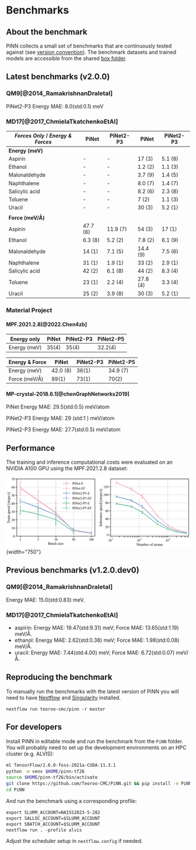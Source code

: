 # Benchmarks 

## About the benchmark

PiNN collects a small set of benchmarks that are continuously tested
against (see [version convention]). The benchmark datasets and trained
models are accessible from the shared [box folder].

[version convention]: changelog.md/#conventions
[box folder]: https://uppsala.box.com/v/teoroo-cmc-pinn-data

## Latest benchmarks (v2.0.0)

### QM9[@2014_RamakrishnanDraletal]

PiNet2-P3 Energy MAE: 8.0(std:0.1) meV

### MD17[@2017_ChmielaTkatchenkoEtAl]


| *Forces Only* / *Energy & Forces*  | PiNet         | PiNet2-P3       | PiNet         | PiNet2-P3       |
|---------------------|---------------|-----------------|---------------|-----------------|
| **Energy (meV)**    |               |                 |               |                 |
| Aspirin             | -             | -               | 17 (3)        | 5.1 (8)         |
| Ethanol             | -             | -               | 1.2 (2)       | 1.1 (3)         |
| Malonaldehyde       | -             | -               | 3.7 (9)       | 1.4 (5)         |
| Naphthalene         | -             | -               | 8.0 (7)       | 1.4 (7)         |
| Salicylic acid      | -             | -               | 8.2 (6)       | 2.3 (8)         |
| Toluene             | -             | -               | 7 (2)         | 1.1 (3)         |
| Uracil              | -             | -               | 30 (3)        | 5.2 (1)         |
|                     |               |                 |               |                 |
| **Force (meV/Å)**   |               |                 |               |                 |
| Aspirin             | 47.7 (6)      | 11.9 (7)        | 54 (3)        | 17 (1)          |
| Ethanol             | 6.3 (8)       | 5.2 (2)         | 7.8 (2)       | 6.1 (9)         |
| Malonaldehyde       | 14 (1)        | 7.1 (5)         | 14.4 (9)      | 7.5 (6)         |
| Naphthalene         | 31 (1)        | 1.9 (1)         | 33 (2)        | 2.9 (1)         |
| Salicylic acid      | 42 (2)        | 6.1 (8)         | 44 (2)        | 8.3 (4)         |
| Toluene             | 23 (1)        | 2.2 (4)         | 27.8 (4)      | 3.3 (4)         |
| Uracil              | 25 (2)        | 3.9 (8)         | 30 (3)        | 5.2 (1)         |

### Material Project

#### MPF.2021.2.8[@2022.Chen4zb]

|   **Energy only**    | PiNet         | PiNet2-P3       | PiNet2-P5     |
|---------------------|---------------|-----------------|---------------|
| Energy (meV)        | 35(4)         | 35(4)           | 32.2(4)       |

| **Energy & Force**   | PiNet         | PiNet2-P3       | PiNet2-P5     |
|---------------------|---------------|-----------------|---------------|
| Energy (meV)        | 42.0 (8)      | 36(1)           | 34.9 (7)      |
| Force (meV/Å)       | 89(1)         | 73(1)           | 70(2)         |

#### MP-crystal-2018.6.1[@chenGraphNetworks2019]

PiNet     Energy MAE: 29.5(std:0.5) meV/atom

PiNet2-P3 Energy MAE: 29  (std:1 )  meV/atom

PiNet2-P3 Energy MAE: 27.7(std:0.5) meV/atom

## Performance

The training and inference computational costs were evaluated on an NVIDIA A100 GPU using the MPF.2021.2.8 dataset:

![performance_benchmark](./images/benchmark.png){width="750"}

## Previous benchmarks (v1.2.0.dev0)

### QM9[@2014_RamakrishnanDraletal]

Energy MAE: 15.0(std:0.83) meV.

### MD17[@2017_ChmielaTkatchenkoEtAl]

- aspirin:   Energy MAE: 19.47(std:9.31) meV; Force MAE: 13.65(std:1.19) meV/Å.
- ethanol:   Energy MAE: 2.62(std:0.38) meV;  Force MAE: 1.98(std:0.08) meV/Å.
- uracil:    Energy MAE: 7.44(std:4.00) meV;  Force MAE: 6.72(std:0.07) meV/Å.

## Reproducing the benchmark

To manually run the benchmarks with the latest version of PiNN you
will need to have [Nextflow] and [Singularity] installed.

[Nextflow]: https://www.nextflow.io/
[Singularity]: https://docs.sylabs.io/guides/latest/user-guide/

```
nextflow run teoroo-cmc/pinn -r master
```

## For developers

Install PiNN in editable mode and run the benchmark
from the `PiNN` folder.  You will probably need to set up the
development environments on an HPC cluster (e.g. ALVIS):

``` bash
ml TensorFlow/2.6.0-foss-2021a-CUDA-11.3.1
python -m venv $HOME/pinn-tf26
source $HOME/pinn-tf26/bin/activate
git clone https://github.com/Teoroo-CMC/PiNN.git && pip install -e PiNN
cd PiNN
```

And run the benchmark using a corresponding profile:

```
export SLURM_ACCOUNT=NAISS2023-5-282
export SALLOC_ACCOUNT=$SLURM_ACCOUNT
export SBATCH_ACCOUNT=$SLURM_ACCOUNT
nextflow run . -profile alvis
```

Adjust the scheduler setup in `nextflow.config` if needed.
